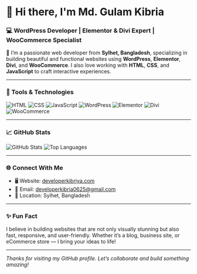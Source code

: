 # 👋 Hi there, I'm Md. Gulam Kibria  
### 💻 WordPress Developer | Elementor & Divi Expert | WooCommerce Specialist  

🚀 I’m a passionate web developer from **Sylhet, Bangladesh**, specializing in building beautiful and functional websites using **WordPress**, **Elementor**, **Divi**, and **WooCommerce**. I also love working with **HTML**, **CSS**, and **JavaScript** to craft interactive experiences.

---

### 🔧 Tools & Technologies

![HTML](https://img.shields.io/badge/HTML5-E34F26?style=for-the-badge&logo=html5&logoColor=white)
![CSS](https://img.shields.io/badge/CSS3-1572B6?style=for-the-badge&logo=css3&logoColor=white)
![JavaScript](https://img.shields.io/badge/JavaScript-F7DF1E?style=for-the-badge&logo=javascript&logoColor=black)
![WordPress](https://img.shields.io/badge/WordPress-21759B?style=for-the-badge&logo=wordpress&logoColor=white)
![Elementor](https://img.shields.io/badge/Elementor-92003B?style=for-the-badge&logo=elementor&logoColor=white)
![Divi](https://img.shields.io/badge/Divi-552B9A?style=for-the-badge&logo=divi&logoColor=white)
![WooCommerce](https://img.shields.io/badge/WooCommerce-96588A?style=for-the-badge&logo=woocommerce&logoColor=white)

---

### 📈 GitHub Stats

![GitHub Stats](https://github-readme-stats.vercel.app/api?username=kibriya80&show_icons=true&theme=radical)
![Top Languages](https://github-readme-stats.vercel.app/api/top-langs/?username=kibriya80&layout=compact&theme=radical)

---

### 🌐 Connect With Me

- 🖥️ Website: [developerkibriya.com](https://developerkibriya.com)
- 📧 Email: developerkibria0625@gmail.com
- 📍 Location: Sylhet, Bangladesh

---

### ✨ Fun Fact
I believe in building websites that are not only visually stunning but also fast, responsive, and user-friendly. Whether it’s a blog, business site, or eCommerce store — I bring your ideas to life!

---

*Thanks for visiting my GitHub profile. Let’s collaborate and build something amazing!*
